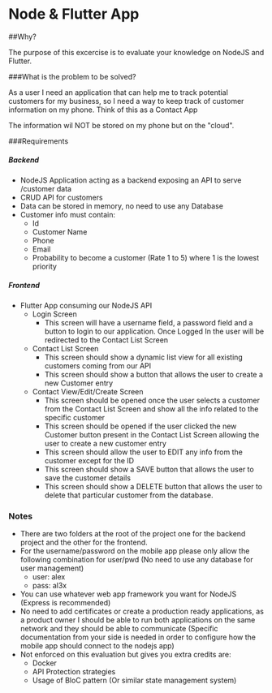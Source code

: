# Node & Flutter App

##Why?

The purpose of this excercise is to evaluate your knowledge on NodeJS and Flutter.

###What is the problem to be solved?

As a user I need an application that can help me to track potential customers for my business, so I need a way to keep track of customer information on my phone. Think of this as a Contact App

The information wil NOT be stored on my phone but on the "cloud".

###Requirements

##### Backend

- NodeJS Application acting as a backend exposing an API to serve /customer data
- CRUD API for customers
- Data can be stored in memory, no need to use any Database
- Customer info must contain:
	- Id
	- Customer Name	
	- Phone
	- Email
	- Probability to become a customer (Rate 1 to 5) where 1 is the lowest priority

##### Frontend
- Flutter App consuming our NodeJS API
	- Login Screen
		-	This screen will have a username field, a password field and a button to login to our application. Once Logged In the user will be redirected to the Contact List Screen
	- Contact List Screen
		 - This screen should show a dynamic list view for all existing customers coming from our API
		 - This screen should show a button that allows the user to create a new Customer entry
	- Contact View/Edit/Create Screen
		- This screen should be opened once the user selects a customer from the Contact List Screen and show all the info related to the specific customer
		- This screen should be opened if the user clicked the new Customer button present in the Contact List Screen  allowing the user to create a new customer entry
		- This screen should allow the user to EDIT any info from the customer except for the ID
		- This screen should show a SAVE button that allows the user to save the customer details
		- This screen should show a DELETE button that allows the user to delete that particular customer from the database.

### Notes
- There are two folders at the root of the project one for the backend project and the other for the frontend.
- For the username/password on the mobile app please only allow the following combination for user/pwd  (No need to use any database for user management)
	- user: alex
	- pass: al3x
- You can use whatever web app framework you want for NodeJS (Express is recommended)
- No need to add certificates or create a production ready applications, as a product owner I should be able to run both applications on the same network and they should be able to communicate (Specific documentation from your side is needed in order to configure how the mobile app should connect to the nodejs app)
- Not enforced on this evaluation but gives you extra credits are:
	- Docker
	- API Protection strategies
	- Usage of BloC pattern (Or similar state management system)



